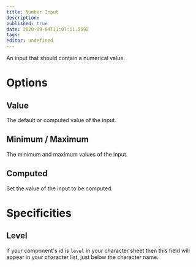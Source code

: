 ```yaml
---
title: Number Input
description: 
published: true
date: 2020-09-04T11:07:11.559Z
tags: 
editor: undefined
---
```


An input that should contain a numerical value.

# Options
## Value
The default or computed value of the input.

## Minimum / Maximum
The minimum and maximum values of the input.

## Computed
Set the value of the input to be computed.

# Specificities
## Level
If your component's id is `level` in your character sheet then this field will appear in your character list, just below the character name.
